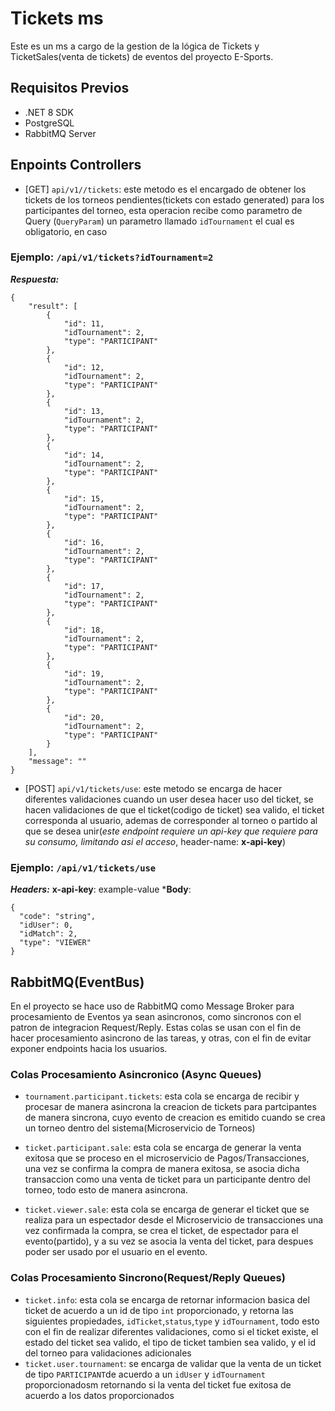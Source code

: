 # Tickets ms
Este es un ms a cargo de la gestion de la lógica de Tickets y TicketSales(venta de tickets) de eventos del proyecto E-Sports.


## Requisitos Previos
- .NET 8 SDK
- PostgreSQL
- RabbitMQ Server


## Enpoints Controllers
- [GET] `api/v1//tickets`: este metodo es el encargado de obtener los tickets de los torneos pendientes(tickets con estado generated) para los participantes del torneo, esta operacion recibe como parametro de Query (`QueryParam`) un parametro llamado `idTournament` el cual es obligatorio, en caso
### Ejemplo: `/api/v1/tickets?idTournament=2`

***Respuesta:*** 
```
{
    "result": [
        {
            "id": 11,
            "idTournament": 2,
            "type": "PARTICIPANT"
        },
        {
            "id": 12,
            "idTournament": 2,
            "type": "PARTICIPANT"
        },
        {
            "id": 13,
            "idTournament": 2,
            "type": "PARTICIPANT"
        },
        {
            "id": 14,
            "idTournament": 2,
            "type": "PARTICIPANT"
        },
        {
            "id": 15,
            "idTournament": 2,
            "type": "PARTICIPANT"
        },
        {
            "id": 16,
            "idTournament": 2,
            "type": "PARTICIPANT"
        },
        {
            "id": 17,
            "idTournament": 2,
            "type": "PARTICIPANT"
        },
        {
            "id": 18,
            "idTournament": 2,
            "type": "PARTICIPANT"
        },
        {
            "id": 19,
            "idTournament": 2,
            "type": "PARTICIPANT"
        },
        {
            "id": 20,
            "idTournament": 2,
            "type": "PARTICIPANT"
        }
    ],
    "message": ""
}
```

- [POST] `api/v1/tickets/use`: este metodo se encarga de hacer diferentes validaciones cuando un user desea hacer uso del ticket, se hacen validaciones de que el ticket(codigo de ticket) sea valido, el ticket corresponda al usuario, ademas  de corresponder al torneo o partido al que se desea unir(*este endpoint requiere un api-key que requiere para su consumo, limitando asi el acceso*, header-name: **x-api-key**)
### Ejemplo: `/api/v1/tickets/use`
***Headers:***
    **x-api-key**: example-value
***Body**:
```
{
  "code": "string",
  "idUser": 0,
  "idMatch": 2,
  "type": "VIEWER"
}
```

## RabbitMQ(EventBus)
En el proyecto se hace uso de RabbitMQ como Message Broker para procesamiento de Eventos ya sean asincronos, como sincronos con el patron de integracion Request/Reply. Estas colas se usan con el fin de hacer procesamiento asincrono de las tareas, y otras, con el fin de evitar exponer endpoints hacia los usuarios.

### Colas Procesamiento Asincronico (Async Queues)
- `tournament.participant.tickets`: esta cola se encarga de recibir y procesar de manera asincrona la creacion de tickets para partcipantes de manera sincrona, cuyo evento de creacion es emitido cuando se crea un torneo dentro del sistema(Microservicio de Torneos)

- `ticket.participant.sale`: esta cola se encarga de generar la venta exitosa que se proceso en el microservicio de Pagos/Transacciones, una vez se confirma la compra de manera exitosa, se asocia dicha transaccion como una venta de ticket para un participante dentro del torneo, todo esto de manera asincrona.

- `ticket.viewer.sale`: esta cola se encarga de generar el ticket que se realiza para un espectador desde el Microservicio de transacciones una vez confirmada la compra, se crea el ticket, de espectador para el evento(partido), y a su vez se asocia la venta del ticket, para despues poder ser usado por el usuario en el evento.

### Colas Procesamiento Sincrono(Request/Reply Queues)
- `ticket.info`: esta cola se encarga de retornar informacion basica del ticket de acuerdo a un id de tipo `int` proporcionado, y retorna las siguientes propiedades, `idTicket`,`status`,`type` y `idTournament`, todo esto con el fin de realizar diferentes validaciones, como si el ticket existe, el estado del ticket sea valido, el tipo de ticket tambien sea valido, y el id del torneo para validaciones adicionales
- `ticket.user.tournament`: se encarga de validar que la venta de un ticket de tipo `PARTICIPANT`de acuerdo a un `idUser` y `idTournament` proporcionadosm retornando si la venta del ticket fue exitosa de acuerdo a los datos proporcionados